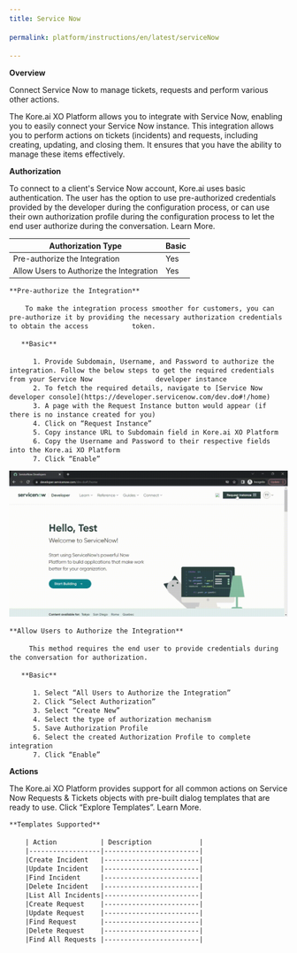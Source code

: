 ```yaml
---
title: Service Now

permalink: platform/instructions/en/latest/serviceNow

---
```


<container>

**Overview**

Connect Service Now to manage tickets, requests and perform various other actions.

The Kore.ai XO Platform allows you to integrate with Service Now, enabling you to easily connect your Service Now instance. This integration allows you to perform actions on tickets (incidents) and requests, including creating, updating, and closing them. It ensures that you have the ability to manage these items effectively.

</container>

<container>

**Authorization**
 
To connect to a client's Service Now account, Kore.ai uses basic authentication. The user has the option to use pre-authorized credentials provided by the developer during the configuration process, or can use their own authorization profile during the configuration process to let the end user authorize during the conversation. Learn More.
 
 |Authorization Type                      | Basic |
 |----------------------------------------|-------|
 |Pre-authorize the Integration           |  Yes  |
 |Allow Users to Authorize the Integration|  Yes  |


    **Pre-authorize the Integration**
 
        To make the integration process smoother for customers, you can pre-authorize it by providing the necessary authorization credentials to obtain the access           token.

       **Basic**
 
          1. Provide Subdomain, Username, and Password to authorize the integration. Follow the below steps to get the required credentials from your Service Now                developer instance
          2. To fetch the required details, navigate to [Service Now developer console](https://developer.servicenow.com/dev.do#!/home)
          3. A page with the Request Instance button would appear (if there is no instance created for you)
          4. Click on “Request Instance”
          5. Copy instance URL to Subdomain field in Kore.ai XO Platform
          6. Copy the Username and Password to their respective fields into the Kore.ai XO Platform
          7. Click “Enable”
 
 ![Alt Text](/images/Home%20_%20Loom%20-%2019%20December%202022.gif)
 
    **Allow Users to Authorize the Integration**
 
         This method requires the end user to provide credentials during the conversation for authorization.
 
       **Basic**
 
          1. Select “All Users to Authorize the Integration”
          2. Click “Select Authorization”
          3. Select “Create New”
          4. Select the type of authorization mechanism 
          5. Save Authorization Profile
          6. Select the created Authorization Profile to complete integration
          7. Click “Enable”

**Actions**
 
 The Kore.ai XO Platform provides support for all common actions on Service Now  Requests & Tickets objects with pre-built dialog templates that are ready to use.     Click “Explore Templates”. Learn More.
 
    **Templates Supported**
  
        | Action           | Description            |
        |------------------|------------------------|
        |Create Incident   |------------------------|
        |Update Incident   |------------------------|
        |Find Incident     |------------------------|
        |Delete Incident   |------------------------|
        |List All Incidents|------------------------|
        |Create Request    |------------------------|
        |Update Request    |------------------------|
        |Find Request      |------------------------|
        |Delete Request    |------------------------|
        |Find All Requests |------------------------|

</container>

